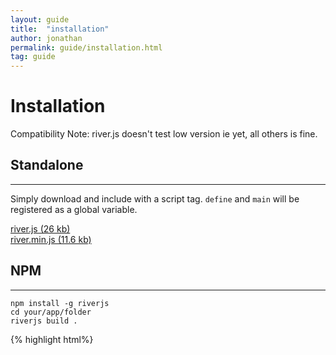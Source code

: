 ```yaml
---
layout: guide
title:  "installation"
author: jonathan
permalink: guide/installation.html
tag: guide
---
```


# Installation

Compatibility Note: river.js doesn't test low version ie yet,
all others is fine.


## Standalone

---------


Simply download and include with a script tag. `define` and `main` will be registered as a global variable.  

[river.js (26 kb)](http://besideriver.com/RiverJS/1.0.8/river.js)  
[river.min.js (11.6 kb)](http://besideriver.com/RiverJS/1.0.8/river.min.js)


## NPM

---------


```
npm install -g riverjs
cd your/app/folder
riverjs build .
```

{% highlight html%}
<script src="your/app/folder/build/river.js">
{% endhighlight %}


## Bower

------------


{% highlight html html%}
bower install riverjs
{% endhighlight %}

{% highlight html html%}
<script src="bower_components/riverjs/dist/river.js">
{% endhighlight %}
